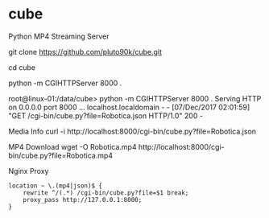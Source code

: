 # cube
Python MP4 Streaming Server


git clone https://github.com/pluto90k/cube.git

cd cube

python -m CGIHTTPServer 8000 .

root@linux-01:/data/cube> python -m CGIHTTPServer 8000 .
Serving HTTP on 0.0.0.0 port 8000 ...
localhost.localdomain - - [07/Dec/2017 02:01:59] "GET /cgi-bin/cube.py?file=Robotica.json HTTP/1.0" 200 -


Media Info
curl -i http://localhost:8000/cgi-bin/cube.py?file=Robotica.json

MP4 Download
wget -O Robotica.mp4 http://localhost:8000/cgi-bin/cube.py?file=Robotica.mp4

Nginx Proxy

	location ~ \.(mp4|json)$ {
        rewrite ^/(.*) /cgi-bin/cube.py?file=$1 break;
        proxy_pass http://127.0.0.1:8000;
    }
